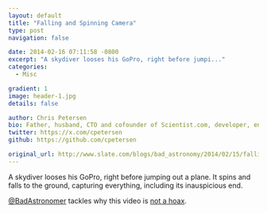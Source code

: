 ```yaml
---
layout: default
title: "Falling and Spinning Camera"
type: post
navigation: false

date: 2014-02-16 07:11:58 -0800
excerpt: "A skydiver looses his GoPro, right before jumpi..."
categories:
  - Misc

gradient: 1
image: header-1.jpg
details: false

author: Chris Petersen
bio: Father, husband, CTO and cofounder of Scientist.com, developer, entrepreneur and technologist.
twitter: https://x.com/cpetersen
github: https://github.com/cpetersen

original_url: http://www.slate.com/blogs/bad_astronomy/2014/02/15/falling_camera_spinning_camera_strobes_and_falls_into_a_pigpen.html
---
```



A skydiver looses his GoPro, right before jumping out a plane. It spins and falls to the ground, capturing everything, including its inauspicious end. 

  [@BadAstronomer](https://twitter.com/BadAstronomer)  tackles why this video is  [not a hoax](http://www.slate.com/blogs/bad_astronomy/2014/02/15/falling_camera_spinning_camera_strobes_and_falls_into_a_pigpen.html). 
